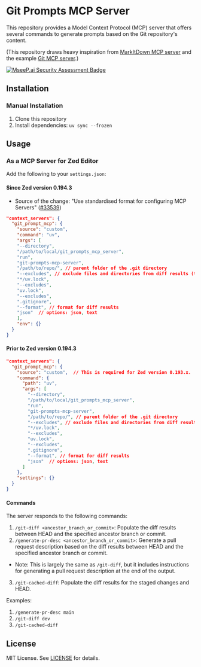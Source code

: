 # Git Prompts MCP Server

This repository provides a Model Context Protocol (MCP) server that offers several commands to generate prompts based on the Git repository's content.

(This repository draws heavy inspiration from [MarkItDown MCP server](https://github.com/KorigamiK/markitdown_mcp_server) and the example [Git MCP server](https://github.com/modelcontextprotocol/servers/tree/main/src/git).)

[![MseeP.ai Security Assessment Badge](https://mseep.net/pr/ceshine-git-prompts-mcp-server-badge.png)](https://mseep.ai/app/ceshine-git-prompts-mcp-server)

## Installation

### Manual Installation

1. Clone this repository
2. Install dependencies: `uv sync --frozen`


## Usage

### As a MCP Server for Zed Editor

Add the following to your `settings.json`:

#### Since Zed version 0.194.3

* Source of the change: "Use standardised format for configuring MCP Servers" ([#33539](https://github.com/zed-industries/zed/pull/33539))

```json
"context_servers": {
  "git_prompt_mcp": {
    "source": "custom",
    "command": "uv",
    "args": [
    "--directory",
    "/path/to/local/git_prompts_mcp_server",
    "run",
    "git-prompts-mcp-server",
    "/path/to/repo/", // parent folder of the .git directory
    "--excludes", // exclude files and directories from diff results (the server use fnmatch in the backend)
    "*/uv.lock",
    "--excludes",
    "uv.lock",
    "--excludes",
    ".gitignore",
    "--format", // format for diff results
    "json"  // options: json, text
    ],
    "env": {}
  }
}
```

#### Prior to Zed version 0.194.3

```json
"context_servers": {
  "git_prompt_mcp": {
    "source": "custom",  // This is required for Zed version 0.193.x.
    "command": {
      "path": "uv",
      "args": [
        "--directory",
        "/path/to/local/git_prompts_mcp_server",
        "run",
        "git-prompts-mcp-server",
        "/path/to/repo/", // parent folder of the .git directory
        "--excludes", // exclude files and directories from diff results (the server use fnmatch in the backend)
        "*/uv.lock",
        "--excludes",
        "uv.lock",
        "--excludes",
        ".gitignore",
        "--format", // format for diff results
        "json"  // options: json, text
      ]
    },
    "settings": {}
  }
}
```

#### Commands

The server responds to the following commands:

1. `/git-diff <ancestor_branch_or_commit>`: Populate the diff results between HEAD and the specified ancestor branch or commit.
2. `/generate-pr-desc <ancestor_branch_or_commit>`: Generate a pull request description based on the diff results between HEAD and the specified ancestor branch or commit.
  - Note: This is largely the same as `/git-diff`, but it includes instructions for generating a pull request description at the end of the output.
3. `/git-cached-diff`: Populate the diff results for the staged changes and HEAD.

Examples:

1. `/generate-pr-desc main`
2. `/git-diff dev`
3. `/git-cached-diff`

## License

MIT License. See [LICENSE](LICENSE) for details.
